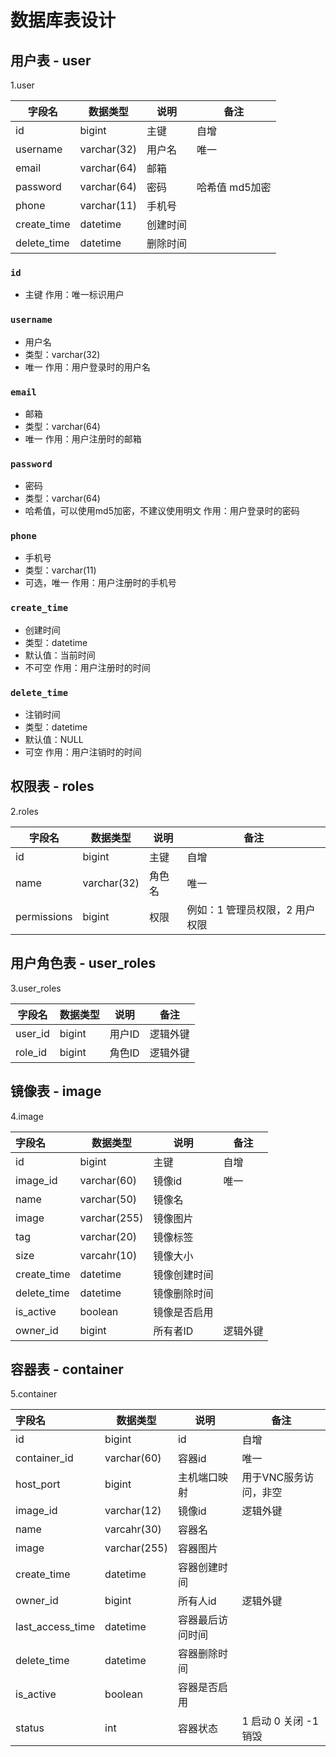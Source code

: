 # 数据库表设计
## 用户表 - user
1.user

| 字段名      | 数据类型    | 说明   | 备注        |
| ----------- | ----------- | ------ |-----------|
| id          | bigint      | 主键   | 自增        |
| username    | varchar(32) | 用户名 | 唯一        |
| email       | varchar(64) | 邮箱   |           |
| password    | varchar(64) | 密码   | 哈希值 md5加密 |
| phone       | varchar(11) | 手机号 |           |
| create_time | datetime    | 创建时间 |           |
| delete_time | datetime    | 删除时间 |           |

### `id`
- 主键
作用：唯一标识用户

### `username`

- 用户名
- 类型：varchar(32)
- 唯一
作用：用户登录时的用户名

### `email`

- 邮箱
- 类型：varchar(64)
- 唯一
作用：用户注册时的邮箱

### `password`

- 密码
- 类型：varchar(64)
- 哈希值，可以使用md5加密，不建议使用明文
作用：用户登录时的密码

### `phone`

- 手机号
- 类型：varchar(11)
- 可选，唯一
作用：用户注册时的手机号

### `create_time`

- 创建时间
- 类型：datetime
- 默认值：当前时间
- 不可空
作用：用户注册时的时间

### `delete_time`

- 注销时间
- 类型：datetime
- 默认值：NULL
- 可空
作用：用户注销时的时间
## 权限表 - roles
2.roles

| 字段名      | 数据类型    | 说明   | 备注          |
| ----------- | ----------- | ------ | ------------- |
| id          | bigint      | 主键   | 自增          |
| name        | varchar(32) | 角色名 | 唯一          |
| permissions | bigint      | 权限   | 例如：1 管理员权限，2 用户权限 |

## 用户角色表 - user_roles
3.user_roles

| 字段名  | 数据类型 | 说明     | 备注     |
| ------- | -------- | -------- | -------- |
| user_id | bigint   | 用户ID   | 逻辑外键 |
| role_id | bigint   | 角色ID   | 逻辑外键 |

## 镜像表 - image
4.image

| 字段名         | 数据类型         | 说明     | 备注   |
|:------------|--------------|--------|------|
| id          | bigint       | 主键     | 自增   |
| image_id    | varchar(60)  | 镜像id   | 唯一   |
| name        | varchar(50)  | 镜像名    |      |
| image       | varchar(255) | 镜像图片   |      |
| tag         | varchar(20)  | 镜像标签   |      |
| size        | varcahr(10)  | 镜像大小   |      |
| create_time | datetime     | 镜像创建时间 |      |
| delete_time | datetime     | 镜像删除时间 |      |
| is_active   | boolean      | 镜像是否启用 |      |
| owner_id    | bigint       | 所有者ID  | 逻辑外键 |


## 容器表 - container
5.container

| 字段名              | 数据类型         | 说明       | 备注              |
|:-----------------|--------------|----------|-----------------|
| id               | bigint       | id       | 自增              |
| container_id     | varchar(60)  | 容器id     | 唯一              |
| host_port        | bigint       | 主机端口映射   | 用于VNC服务访问，非空    |
| image_id         | varchar(12)  | 镜像id     | 逻辑外键            |
| name             | varcahr(30)  | 容器名      |                 |
| image            | varchar(255) | 容器图片     |                 |
| create_time      | datetime     | 容器创建时间   |                 |
| owner_id         | bigint       | 所有人id    | 逻辑外键            |
| last_access_time | datetime     | 容器最后访问时间 |                 |
| delete_time      | datetime     | 容器删除时间   |                 |
| is_active        | boolean      | 容器是否启用   |                 |
| status           | int          | 容器状态     | 1 启动 0 关闭 -1 销毁 |